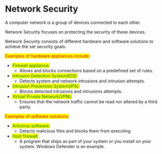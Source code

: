 # Network Security

A computer network is a group of devices connected to each other.

Network Security focuses on protecting the security of these devices.

Network Security consists of different hardware and software solutions to achieve the set security goals.

<mark style="color:red;">Examples of hardware appliances include:</mark>

* <mark style="color:green;">Firewall appliance:</mark>
  * Allows and blocks connections based on a predefined set of rules.
* <mark style="color:green;">Intrusion Detection System(IDS):</mark>
  * Detects system and network intrusions and intrusion attempts.
* <mark style="color:green;">Intrusion Prevention System(IPS):</mark>
  * Blocks detected intrusions and intrusions attempts.
* <mark style="color:green;">Virtual Private Network(VPN):</mark>
  * Ensures that the network traffic cannot be read nor altered by a third party.

<mark style="color:red;">Examples of software solutions:</mark>

* <mark style="color:green;">Antivirus software:</mark>
  * Detects malicious files and blocks them from executing
* <mark style="color:green;">Host firewall:</mark>
  * A program that ships as part of your system or you install on your system. Windows Defender is an example.



